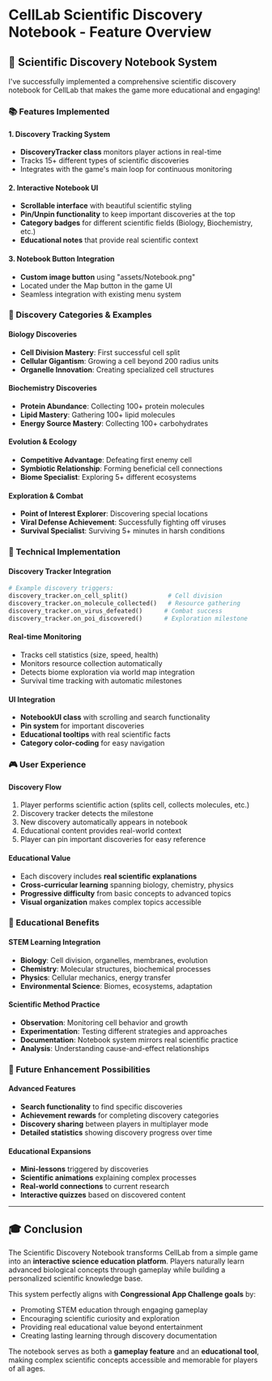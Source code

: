 # CellLab Scientific Discovery Notebook - Feature Overview

## 🔬 Scientific Discovery Notebook System

I've successfully implemented a comprehensive scientific discovery notebook for CellLab that makes the game more educational and engaging!

### 📚 Features Implemented

#### 1. **Discovery Tracking System** 
- **DiscoveryTracker class** monitors player actions in real-time
- Tracks 15+ different types of scientific discoveries
- Integrates with the game's main loop for continuous monitoring

#### 2. **Interactive Notebook UI**
- **Scrollable interface** with beautiful scientific styling  
- **Pin/Unpin functionality** to keep important discoveries at the top
- **Category badges** for different scientific fields (Biology, Biochemistry, etc.)
- **Educational notes** that provide real scientific context

#### 3. **Notebook Button Integration**
- **Custom image button** using "assets/Notebook.png" 
- Located under the Map button in the game UI
- Seamless integration with existing menu system

### 🎯 Discovery Categories & Examples

#### **Biology Discoveries**
- **Cell Division Mastery**: First successful cell split
- **Cellular Gigantism**: Growing a cell beyond 200 radius units
- **Organelle Innovation**: Creating specialized cell structures

#### **Biochemistry Discoveries**  
- **Protein Abundance**: Collecting 100+ protein molecules
- **Lipid Mastery**: Gathering 100+ lipid molecules
- **Energy Source Mastery**: Collecting 100+ carbohydrates

#### **Evolution & Ecology**
- **Competitive Advantage**: Defeating first enemy cell
- **Symbiotic Relationship**: Forming beneficial cell connections
- **Biome Specialist**: Exploring 5+ different ecosystems

#### **Exploration & Combat**
- **Point of Interest Explorer**: Discovering special locations
- **Viral Defense Achievement**: Successfully fighting off viruses
- **Survival Specialist**: Surviving 5+ minutes in harsh conditions

### 🔧 Technical Implementation

#### **Discovery Tracker Integration**
```python
# Example discovery triggers:
discovery_tracker.on_cell_split()           # Cell division
discovery_tracker.on_molecule_collected()   # Resource gathering  
discovery_tracker.on_virus_defeated()      # Combat success
discovery_tracker.on_poi_discovered()      # Exploration milestone
```

#### **Real-time Monitoring**
- Tracks cell statistics (size, speed, health)
- Monitors resource collection automatically
- Detects biome exploration via world map integration
- Survival time tracking with automatic milestones

#### **UI Integration**
- **NotebookUI class** with scrolling and search functionality
- **Pin system** for important discoveries
- **Educational tooltips** with real scientific facts
- **Category color-coding** for easy navigation

### 🎮 User Experience

#### **Discovery Flow**
1. Player performs scientific action (splits cell, collects molecules, etc.)
2. Discovery tracker detects the milestone
3. New discovery automatically appears in notebook
4. Educational content provides real-world context
5. Player can pin important discoveries for easy reference

#### **Educational Value**
- Each discovery includes **real scientific explanations**
- **Cross-curricular learning** spanning biology, chemistry, physics
- **Progressive difficulty** from basic concepts to advanced topics
- **Visual organization** makes complex topics accessible

### 🌟 Educational Benefits

#### **STEM Learning Integration**
- **Biology**: Cell division, organelles, membranes, evolution
- **Chemistry**: Molecular structures, biochemical processes  
- **Physics**: Cellular mechanics, energy transfer
- **Environmental Science**: Biomes, ecosystems, adaptation

#### **Scientific Method Practice**
- **Observation**: Monitoring cell behavior and growth
- **Experimentation**: Testing different strategies and approaches
- **Documentation**: Notebook system mirrors real scientific practice
- **Analysis**: Understanding cause-and-effect relationships

### 🚀 Future Enhancement Possibilities

#### **Advanced Features**
- **Search functionality** to find specific discoveries
- **Achievement rewards** for completing discovery categories
- **Discovery sharing** between players in multiplayer mode
- **Detailed statistics** showing discovery progress over time

#### **Educational Expansions**
- **Mini-lessons** triggered by discoveries
- **Scientific animations** explaining complex processes
- **Real-world connections** to current research
- **Interactive quizzes** based on discovered content

---

## 🎓 Conclusion

The Scientific Discovery Notebook transforms CellLab from a simple game into an **interactive science education platform**. Players naturally learn advanced biological concepts through gameplay while building a personalized scientific knowledge base.

This system perfectly aligns with **Congressional App Challenge goals** by:
- Promoting STEM education through engaging gameplay
- Encouraging scientific curiosity and exploration  
- Providing real educational value beyond entertainment
- Creating lasting learning through discovery documentation

The notebook serves as both a **gameplay feature** and an **educational tool**, making complex scientific concepts accessible and memorable for players of all ages.